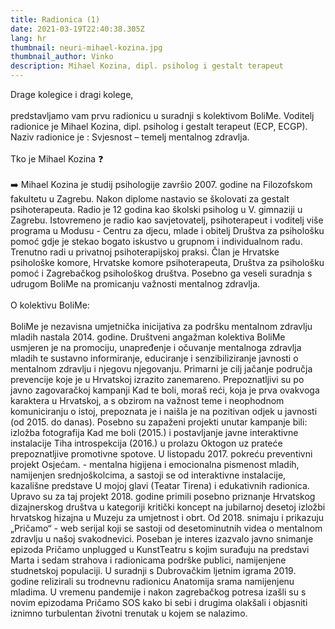 ```yaml
---
title: Radionica (1)
date: 2021-03-19T22:40:38.305Z
lang: hr
thumbnail: neuri-mihael-kozina.jpg
thumbnail_author: Vinko
description: Mihael Kozina, dipl. psiholog i gestalt terapeut
---
```

<!--StartFragment-->

Drage kolegice i dragi kolege,\
\
predstavljamo vam prvu radionicu u suradnji s kolektivom BoliMe. Voditelj radionice je Mihael Kozina, dipl. psiholog i gestalt terapeut (ECP, ECGP). Naziv radionice je : Svjesnost – temelj mentalnog zdravlja.\
\
Tko je Mihael Kozina ❓\
\
➡️ Mihael Kozina je studij psihologije završio 2007. godine na Filozofskom fakultetu u Zagrebu. Nakon diplome nastavio se školovati za gestalt psihoterapeuta. Radio je 12 godina kao školski psiholog u V. gimnaziji u Zagrebu. Istovremeno je radio kao savjetovatelj, psihoterapeut i voditelj više programa u Modusu - Centru za djecu, mlade i obitelj Društva za psihološku pomoć gdje je stekao bogato iskustvo u grupnom i individualnom radu. Trenutno radi u privatnoj psihoterapijskoj praksi. Član je Hrvatske psihološke komore, Hrvatske komore psihoterapeuta, Društva za psihološku pomoć i Zagrebačkog psihološkog društva. Posebno ga veseli suradnja s udrugom BoliMe na promicanju važnosti mentalnog zdravlja.\
\
O kolektivu BoliMe:\
\
BoliMe je nezavisna umjetnička inicijativa za podršku mentalnom zdravlju mladih nastala 2014. godine. Društveni angažman kolektiva BoliMe usmjeren je na promociju, unapređenje i očuvanje mentalnoga zdravlja mladih te sustavno informiranje, educiranje i senzibiliziranje javnosti o mentalnom zdravlju i njegovu njegovanju. Primarni je cilj jačanje područja prevencije koje je u Hrvatskoj izrazito zanemareno. Prepoznatljivi su po javno zagovaračkoj kampanji Kad te boli, moraš reći, koja je prva ovakvoga karaktera u Hrvatskoj, a s obzirom na važnost teme i neophodnom komuniciranju o istoj, prepoznata je i naišla je na pozitivan odjek u javnosti (od 2015. do danas). Posebno su zapaženi projekti unutar kampanje bili: izložba fotografija Kad me boli (2015.) i postavljanje javne interaktivne instalacije Tiha introspekcija (2016.) u prolazu Oktogon uz prateće prepoznatljive promotivne spotove. U listopadu 2017. pokreću preventivni projekt Osjećam. - mentalna higijena i emocionalna pismenost mladih, namijenjen srednjoškolcima, a sastoji se od interaktivne instalacije, kazališne predstave U mojoj glavi (Teatar Tirena) i edukativnih radionica. Upravo su za taj projekt 2018. godine primili posebno priznanje Hrvatskog dizajnerskog društva u kategoriji kritički koncept na jubilarnoj desetoj izložbi hrvatskog hizajna u Muzeju za umjetnost i obrt. Od 2018. snimaju i prikazuju „Pričamo“ - web serijal koji se sastoji od desetominutnih videa o mentalnom zdravlju u našoj svakodnevici. Poseban je interes izazvalo javno snimanje epizoda Pričamo unplugged u KunstTeatru s kojim surađuju na predstavi Marta i sedam strahova i radionicama podrške publici, namijenjene studnetskoj populaciji. U suradnji s Dubrovačkim ljetnim igrama 2019. godine relizirali su trodnevnu radionicu Anatomija srama namijenjenu mladima. U vremenu pandemije i nakon zagrebačkog potresa izašli su s novim epizodama Pričamo SOS kako bi sebi i drugima olakšali i objasniti iznimno turbulentan životni trenutak u kojem se nalazimo.

<!--EndFragment-->